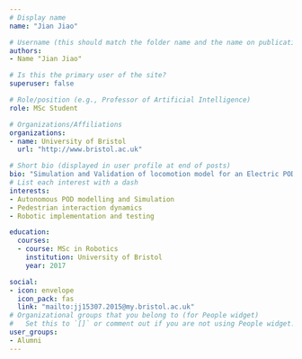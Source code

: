 ```yaml
---
# Display name
name: "Jian Jiao"

# Username (this should match the folder name and the name on publications)
authors:
- Name "Jian Jiao"

# Is this the primary user of the site?
superuser: false

# Role/position (e.g., Professor of Artificial Intelligence)
role: MSc Student

# Organizations/Affiliations
organizations:
- name: University of Bristol
  url: "http://www.bristol.ac.uk"

# Short bio (displayed in user profile at end of posts)
bio: "Simulation and Validation of locomotion model for an Electric POD: Reaction to Pedestrians and Other objects"
# List each interest with a dash
interests:
- Autonomous POD modelling and Simulation
- Pedestrian interaction dynamics
- Robotic implementation and testing

education:
  courses:
  - course: MSc in Robotics
    institution: University of Bristol
    year: 2017

social:
- icon: envelope
  icon_pack: fas
  link: "mailto:jj15307.2015@my.bristol.ac.uk"
# Organizational groups that you belong to (for People widget)
#   Set this to `[]` or comment out if you are not using People widget.
user_groups:
- Alumni
---
```

